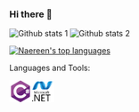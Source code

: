 ### Hi there 👋

<!--
**halilbrhmkabul/halilbrhmkabul** is a ✨ _special_ ✨ repository because its `README.md` (this file) appears on your GitHub profile.

Here are some ideas to get you started:

- 🔭 I’m currently working on C#, Flutter
- 🌱  I’m currently learning everything 🤣
- 👯  I’m looking to collaborate with other content creators

-->


![Github stats 1](https://github-readme-stats.vercel.app/api?username=halilbrhmkabul&show_icons=true&theme=gradient) 
![Github stats 2](https://github-readme-stats.vercel.app/api?username=halilbrhmkabul&show_icons=true&theme=radical)

[![Naereen's top languages](https://github-readme-stats.vercel.app/api/top-langs/?username=halilbrhmkabul&theme=blue-green)](https://github.com/anuraghazra/github-readme-stats)


Languages and Tools:

<img src="https://raw.githubusercontent.com/devicons/devicon/master/icons/csharp/csharp-original.svg" alt="csharp" width="40" height="40" style="max-width: 100%;"><img src="https://raw.githubusercontent.com/devicons/devicon/master/icons/dot-net/dot-net-original-wordmark.svg" alt="dotnet" width="40" height="40" style="max-width: 100%;">




